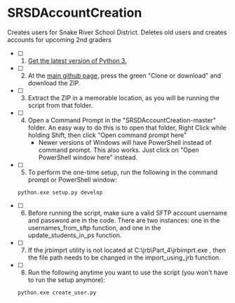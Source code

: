 # SRSDAccountCreation
Creates users for Snake River School District. Deletes old users and creates accounts for upcoming 2nd graders

- [ ] 1. [Get the latest version of Python 3.](https://www.python.org/downloads)

- [ ] 2. At the [main github page](https://github.com/benemortasia/SRSDAccountCreation), press the green "Clone or download" and download the ZIP.

- [ ] 3. Extract the ZIP in a memorable location, as you will be running the script from that folder.

- [ ] 4. Open a Command Prompt in the "SRSDAccountCreation-master" folder. An easy way to do this is to open that folder, Right Click while holding Shift, then click "Open command prompt here"
     * Newer versions of Windows will have PowerShell instead of command prompt. This also works. Just click on "Open PowerShell window here" instead.
     
- [ ] 5. To perform the one-time setup, run the following in the command prompt or PowerShell window:

  ```python.exe setup.py develop```
  
- [ ] 6. Before running the script, make sure a valid SFTP account username and password are in the code. There are two instances: one in the usernames_from_sftp function, and one in the update_students_in_ps function.

- [ ] 7. If the jrbimprt utility is not located at C:\jrb\Part_4\jrbimprt.exe , then the file path needs to be changed in the import_using_jrb function.

- [ ] 8. Run the following anytime you want to use the script (you won't have to run the setup anymore):

  ```python.exe create_user.py```
